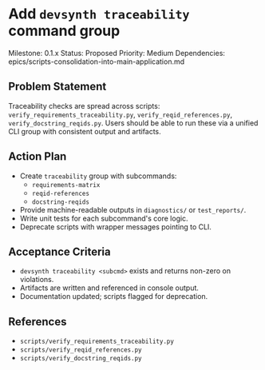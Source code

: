 # Add `devsynth traceability` command group
Milestone: 0.1.x
Status: Proposed
Priority: Medium
Dependencies: epics/scripts-consolidation-into-main-application.md

## Problem Statement
Traceability checks are spread across scripts: `verify_requirements_traceability.py`, `verify_reqid_references.py`, `verify_docstring_reqids.py`. Users should be able to run these via a unified CLI group with consistent output and artifacts.

## Action Plan
- Create `traceability` group with subcommands:
  - `requirements-matrix`
  - `reqid-references`
  - `docstring-reqids`
- Provide machine-readable outputs in `diagnostics/` or `test_reports/`.
- Write unit tests for each subcommand's core logic.
- Deprecate scripts with wrapper messages pointing to CLI.

## Acceptance Criteria
- `devsynth traceability <subcmd>` exists and returns non-zero on violations.
- Artifacts are written and referenced in console output.
- Documentation updated; scripts flagged for deprecation.

## References
- `scripts/verify_requirements_traceability.py`
- `scripts/verify_reqid_references.py`
- `scripts/verify_docstring_reqids.py`
